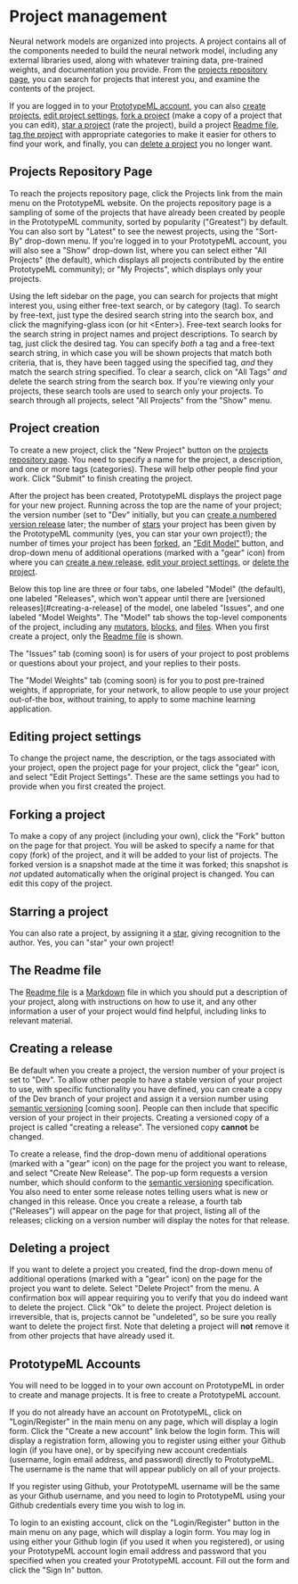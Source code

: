# Project management

Neural network models are organized into projects.  A project contains all of the components needed to build
the neural network model, including any external libraries used, along with whatever training data, pre-trained
weights, and documentation you provide.  From the [projects repository page](#projects-repository-page), you
can search for projects that interest you, and examine the contents of the project.

If you are logged in to your [PrototypeML account](concepts.md#prototypeml-accounts), you can also [create
projects](#project-creation), [edit project settings](#editing-project-settings), [fork a
project](#forking-a-project) (make a copy of a project that you can edit), [star a
project](#starring-a-project) (rate the project), build a project [Readme file](#the-readme-file), [tag the
project](#project-tags) with appropriate categories to make it easier for others to find your work, and
finally, you can [delete a project](#deleting-a-project) you no longer want.

## Projects Repository Page

To reach the projects repository page, click the Projects link from the main menu on the PrototypeML website.
On the projects repository page is a sampling of some of the projects that have already been created by people
in the PrototypeML community, sorted by popularity ("Greatest") by default.  You can also sort by "Latest" to
see the newest projects, using the "Sort-By" drop-down menu.  If you're logged in to your PrototypeML account,
you will also see a "Show" drop-down list, where you can select either "All Projects" (the default), which
displays all projects contributed by the entire PrototypeML community); or "My Projects", which displays only
your projects.

Using the left sidebar on the page, you can search for projects that might interest you, using either free-text
search, or by category (tag).  To search by free-text, just type the desired search string into the search
box, and click the magnifying-glass icon (or hit &lt;Enter&gt;).  Free-text search looks for the search string
in project names and project descriptions.  To search by tag, just click the desired tag.  You can specify
*both* a tag and a free-text search string, in which case you will be shown projects that match both criteria,
that is, they have been tagged using the specified tag, *and* they match the search string specified.  To
clear a search, click on "All Tags" *and* delete the search string from the search box.  If you're viewing
only your projects, these search tools are used to search only your projects.  To search through all projects,
select "All Projects" from the "Show" menu.

## Project creation

To create a new project, click the "New Project" button on the [projects repository
page](#projects-repository-page). You need to specify a name for the project, a description, and one or more tags
(categories). These will help other people find your work. Click "Submit" to finish creating the project.

After the project has been created, PrototypeML displays the project page for your new project.  Running
across the top are the name of your project; the version number (set to "Dev" initially, but you can [create a
numbered version release](#creating-a-release) later; the number of [stars](#starring-a-project) your project
has been given by the PrototypeML community (yes, you can star your own project!); the number of times your
project has been [forked](#forking-a-project), an ["Edit Model"](models.md) button, and drop-down menu of
additional operations (marked with a "gear" icon) from where you can [create a new
release](#creating-a-release), [edit your project settings](#editing-project-settings), or [delete the
project](deleting-a-project).

Below this top line are three or four tabs, one labeled "Model" (the default), one labeled "Releases", which
won't appear until there are [versioned releases](#creating-a-release] of the model, one labeled "Issues", and
one labeled "Model Weights".  The "Model" tab shows the top-level components of the project, including any
[mutators](concepts.md#mutators), [blocks](concepts.md#blocks), and [files](concepts.md#files). When you first
create a project, only the [Readme file](#the-readme-file) is shown.

The "Issues" tab (coming soon) is for users of your project to post problems or questions about your project,
and your replies to their posts.

The "Model Weights" tab (coming soon) is for you to post pre-trained weights, if appropriate, for your
network, to allow people to use your project out-of-the box, without training, to apply to some machine learning
application.

## Editing project settings

To change the project name, the description, or the tags associated with your project, open the project page
for your project, click the "gear" icon, and select "Edit Project Settings".  These are the same settings you
had to provide when you first created the project.

## Forking a project

To make a copy of any project (including your own), click the "Fork" button on the page for that project.  You
will be asked to specify a name for that copy (fork) of the project, and it will be added to your list of
projects.  The forked version is a snapshot made at the time it was forked; this snapshot is *not* updated
automatically when the original project is changed.  You can edit this copy of the project.

## Starring a project

You can also rate a project, by assigning it a [star](projects.md#starring-a-project), giving recognition to
the author.  Yes, you can "star" your own project!

## The Readme file

The [Readme file](concepts.md#the-readme-file) is a [Markdown](https://daringfireball.net/projects/markdown/) file in
which you should put a description of your project, along with instructions on how to use it, and any other
information a user of your project would find helpful, including links to relevant material.

## Creating a release

Be default when you create a project, the version number of your project is set to "Dev".  To allow other
people to have a stable version of your project to use, with specific functionality you have defined, you can
create a copy of the Dev branch of your project and assign it a version number using [semantic
versioning](https://semver.org/spec/v2.0.0.html) [coming soon].  People can then include that specific version
of your project in their projects.  Creating a versioned copy of a project is called "creating a
release".  The versioned copy **cannot** be changed.

To create a release, find the drop-down menu of additional operations (marked with a "gear" icon) on the page
for the project you want to release, and select "Create New Release".  The pop-up form requests a version
number, which should conform to the [semantic versioning](https://semver.org/spec/v2.0.0.html) specification.
You also need to enter some release notes telling users what is new or changed in this release.  Once you
create a release, a fourth tab ("Releases") will appear on the page for that project, listing all of the
releases; clicking on a version number will display the notes for that release.

## Deleting a project

If you want to delete a project you created, find the drop-down menu of additional operations (marked with a
"gear" icon) on the page for the project you want to delete.  Select "Delete Project" from the menu. A
confirmation box will appear requiring you to verify that you do indeed want to delete the project. Click "Ok"
to delete the project.  Project deletion is irreversible, that is, projects cannot be "undeleted", so be sure
you really want to delete the project first.  Note that deleting a project will **not** remove it from other
projects that have already used it.

## PrototypeML Accounts

You will need to be logged in to your own account on PrototypeML in order to create and manage projects.  It
is free to create a PrototypeML account.  

If you do not already have an account on PrototypeML, click on "Login/Register" in the main menu on any page,
which will display a login form.  Click the "Create a new account" link below the login form. This will
display a registration form, allowing you to register using either your Github login (if you have one), or by
specifying new account credentials (username, login email address, and password) directly to PrototypeML. The
username is the name that will appear publicly on all of your projects.

If you register using Github, your PrototypeML username will be the same as your Github username, and you need
to login to PrototypeML using your Github credentials every time you wish to log in.

To login to an existing account, click on the "Login/Register" button in the main menu on any page, which will
display a login form. You may log in using either your Github login (if you used it when you registered), or
using your PrototypeML account login email address and password that you specified when you created your
PrototypeML account.  Fill out the form and click the "Sign In" button.
